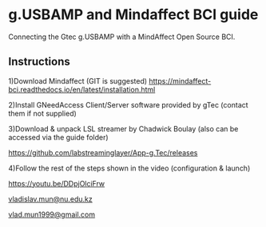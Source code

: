 # g.USBAMP and Mindaffect BCI guide

Connecting the Gtec g.USBAMP with a MindAffect Open Source BCI.


## Instructions

1)Download Mindaffect (GIT is suggested)
https://mindaffect-bci.readthedocs.io/en/latest/installation.html

2)Install GNeedAccess Client/Server software provided by gTec (contact them if not supplied)

3)Download & unpack LSL streamer by Chadwick Boulay 
(also can be accessed via the guide folder) 

https://github.com/labstreaminglayer/App-g.Tec/releases

4)Follow the rest of the steps shown in the video (configuration & launch)

https://youtu.be/DDpjOlciFrw

vladislav.mun@nu.edu.kz

vlad.mun1999@gmail.com 

